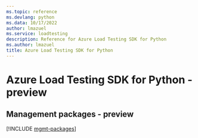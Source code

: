 ```yaml
---
ms.topic: reference
ms.devlang: python
ms.data: 10/17/2022
author: lmazuel
ms.service: loadtesting
description: Reference for Azure Load Testing SDK for Python
ms.author: lmazuel
title: Azure Load Testing SDK for Python
---
```

# Azure Load Testing SDK for Python - preview

## Management packages - preview
[!INCLUDE [mgmt-packages](load-testing-mgmt-index.md)]